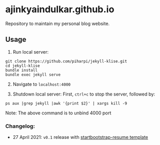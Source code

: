 # ajinkyaindulkar.github.io
Repository to maintain my personal blog website. 

## Usage

1. Run local server:

```shell
git clone https://github.com/piharpi/jekyll-klise.git
cd jekyll-klise
bundle install
bundle exec jekyll serve
```

2. Navigate to `localhost:4000`

3. Shutdown local server: First, `ctrl+c` to stop the server, followed by:

```shell
ps aux |grep jekyll |awk '{print $2}' | xargs kill -9
```

Note: The above command is to unbind 4000 port 

### Changelog:

- 27 April 2021: `v0.1` release with 
  [startbootstrap-resume template](https://github.com/StartBootstrap/startbootstrap-resume)
